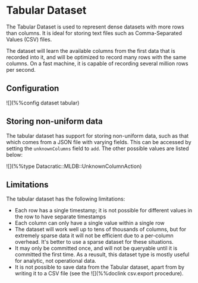 # Tabular Dataset

The Tabular Dataset is used to represent dense datasets with more rows than
columns. It is ideal for storing text files such as Comma-Separated Values
(CSV) files.

The dataset will learn the available columns from the first data that is
recorded into it, and will be optimized to record many rows with the same
columns.  On a fast machine, it is capable of recording several million
rows per second.

## Configuration

![](%%config dataset tabular)


## Storing non-uniform data

The tabular dataset has support for storing non-uniform data, such as that
which comes from a JSON file with varying fields.  This can be accessed
by setting the `unknownColumns` field to `add`.  The other possible values
are listed below:

![](%%type Datacratic::MLDB::UnknownColumnAction)


## Limitations

The tabular dataset has the following limitations:

- Each row has a single timestamp; it is not possible for different values
  in the row to have separate timestamps
- Each column can only have a single value within a single row
- The dataset will work well up to tens of thousands of columns, but for
  extremely sparse data it will not be efficient due to a per-column
  overhead.  It's better to use a sparse dataset for these situations.
- It may only be committed once, and will not be queryable until it is
  committed the first time.  As a reusult, this dataset type is mostly
  useful for analytic, not operational data.
- It is not possible to save data from the Tabular dataset, apart from
  by writing it to a CSV file (see the ![](%%doclink csv.export procedure).



